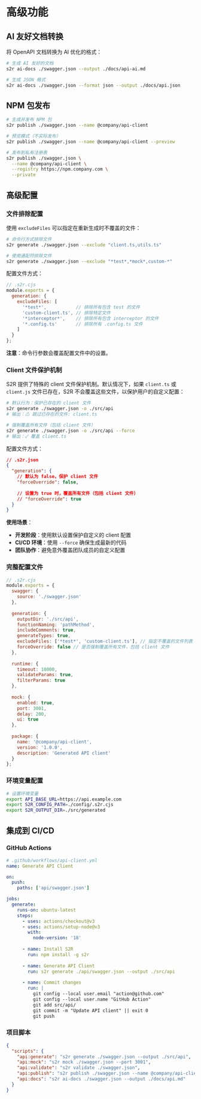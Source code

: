 # 高级功能

## AI 友好文档转换

将 OpenAPI 文档转换为 AI 优化的格式：

```bash
# 生成 AI 友好的文档
s2r ai-docs ./swagger.json --output ./docs/api-ai.md

# 生成 JSON 格式
s2r ai-docs ./swagger.json --format json --output ./docs/api.json
```

## NPM 包发布

```bash
# 生成并发布 NPM 包
s2r publish ./swagger.json --name @company/api-client

# 预览模式（不实际发布）
s2r publish ./swagger.json --name @company/api-client --preview

# 发布到私有注册表
s2r publish ./swagger.json \
  --name @company/api-client \
  --registry https://npm.company.com \
  --private
```

## 高级配置

### 文件排除配置

使用 `excludeFiles` 可以指定在重新生成时不覆盖的文件：

```bash
# 命令行方式排除文件
s2r generate ./swagger.json --exclude "client.ts,utils.ts"

# 使用通配符排除文件
s2r generate ./swagger.json --exclude "*test*,*mock*,custom-*"
```

配置文件方式：

```javascript
// .s2r.cjs
module.exports = {
  generation: {
    excludeFiles: [
      '*test*',           // 排除所有包含 test 的文件
      'custom-client.ts', // 排除特定文件
      '*interceptor*',    // 排除所有包含 interceptor 的文件
      '*.config.ts'       // 排除所有 .config.ts 文件
    ]
  }
};
```

**注意**：命令行参数会覆盖配置文件中的设置。

### Client 文件保护机制

S2R 提供了特殊的 client 文件保护机制。默认情况下，如果 `client.ts` 或 `client.js` 文件已存在，S2R 不会覆盖这些文件，以保护用户的自定义配置：

```bash
# 默认行为：保护已存在的 client 文件
s2r generate ./swagger.json -o ./src/api
# 输出：⚠ 跳过已存在的文件: client.ts

# 强制覆盖所有文件（包括 client 文件）
s2r generate ./swagger.json -o ./src/api --force
# 输出：✓ 覆盖 client.ts
```

配置文件方式：

```json
// .s2r.json
{
  "generation": {
    // 默认为 false，保护 client 文件
    "forceOverride": false,
    
    // 设置为 true 时，覆盖所有文件（包括 client 文件）
    // "forceOverride": true
  }
}
```

**使用场景**：
- **开发阶段**：使用默认设置保护自定义的 client 配置
- **CI/CD 环境**：使用 `--force` 确保生成最新的代码
- **团队协作**：避免意外覆盖团队成员的自定义配置

### 完整配置文件

```javascript
// .s2r.cjs
module.exports = {
  swagger: {
    source: './swagger.json'
  },
  
  generation: {
    outputDir: './src/api',
    functionNaming: 'pathMethod',
    includeComments: true,
    generateTypes: true,
    excludeFiles: ['*test*', 'custom-client.ts'], // 指定不覆盖的文件列表
    forceOverride: false // 是否强制覆盖所有文件，包括 client 文件
  },
  
  runtime: {
    timeout: 10000,
    validateParams: true,
    filterParams: true
  },
  
  mock: {
    enabled: true,
    port: 3001,
    delay: 200,
    ui: true
  },
  
  package: {
    name: '@company/api-client',
    version: '1.0.0',
    description: 'Generated API client'
  }
};
```

### 环境变量配置

```bash
# 设置环境变量
export API_BASE_URL=https://api.example.com
export S2R_CONFIG_PATH=./config/.s2r.cjs
export S2R_OUTPUT_DIR=./src/generated
```

## 集成到 CI/CD

### GitHub Actions

```yaml
# .github/workflows/api-client.yml
name: Generate API Client

on:
  push:
    paths: ['api/swagger.json']

jobs:
  generate:
    runs-on: ubuntu-latest
    steps:
      - uses: actions/checkout@v3
      - uses: actions/setup-node@v3
        with:
          node-version: '18'
      
      - name: Install S2R
        run: npm install -g s2r
      
      - name: Generate API Client
        run: s2r generate ./api/swagger.json --output ./src/api
      
      - name: Commit changes
        run: |
          git config --local user.email "action@github.com"
          git config --local user.name "GitHub Action"
          git add src/api/
          git commit -m "Update API client" || exit 0
          git push
```

### 项目脚本

```json
{
  "scripts": {
    "api:generate": "s2r generate ./swagger.json --output ./src/api",
    "api:mock": "s2r mock ./swagger.json --port 3001",
    "api:validate": "s2r validate ./swagger.json",
    "api:publish": "s2r publish ./swagger.json --name @company/api-client",
    "api:docs": "s2r ai-docs ./swagger.json --output ./docs/api.md"
  }
}
```